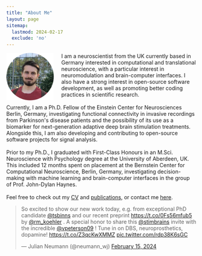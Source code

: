 ```yaml
---
title: "About Me"
layout: page
sitemap:
  lastmod: 2024-02-17
  exclude: 'no'
---
```


<!--
<div class="alert">
  <span style="display: inline-block; text-align: center;">
    For the intended experience,<br>please use Google Chrome.
  </span>
  <button class="closebtn" onclick="this.parentElement.style.display='none';">Close</button>
</div>
-->

<!-- Profile picture -->
<img class="ProfilePic" height="auto" style="float: left; margin-right: 20px;" src="/assets/images/ProfilePic.jpg">


<!-- Main website description/introduction -->
<p class="p">I am a neuroscientist from the UK currently based in Germany interested in computational and translational neuroscience, with a particular interest in neuromodulation and brain-computer interfaces. I also have a strong interest in open-source software development, as well as promoting better coding practices in scientific research.<br>
<br>
Currently, I am a Ph.D. Fellow of the Einstein Center for Neurosciences Berlin, Germany, investigating functional connectivity in invasive recordings from Parkinson's disease patients and the possibility of its use as a biomarker for next-generation adaptive deep brain stimulation treatments. Alongside this, I am also developing and contributing to open-source software projects for signal analysis.<br>
<br>
Prior to my Ph.D., I graduated with First-Class Honours in an M.Sci. Neuroscience with Psychology degree at the University of Aberdeen, UK. This included 12 months spent on placement at the Bernstein Center for Computational Neuroscience, Berlin, Germany, investigating decision-making with machine learning and brain-computer interfaces in the group of Prof. John-Dylan Haynes.<br>
<br>
Feel free to check out my <a href="/CV">CV</a> and <a href="/publications">publications</a>, or contact me <a href="/contact-links">here</a>.</p>


<!-- Twitter highlights -->
<div class="ShowOnWideScreen">
    <blockquote class="twitter-tweet"><p lang="en" dir="ltr">So excited to show our new work today, e.g. from exceptional PhD candidate <a href="https://twitter.com/tsbinns?ref_src=twsrc%5Etfw">@tsbinns</a> and our recent preprint <a href="https://t.co/0Fs56mfub5">https://t.co/0Fs56mfub5</a> by <a href="https://twitter.com/rm_koehler?ref_src=twsrc%5Etfw">@rm_koehler</a> . A special honor to share this <a href="https://twitter.com/stimbrains?ref_src=twsrc%5Etfw">@stimbrains</a> invite with the incredible <a href="https://twitter.com/vpeterson09?ref_src=twsrc%5Etfw">@vpeterson09</a> ! Tune in on DBS, neuroprosthetics, dopamine! <a href="https://t.co/Z3qcKwXMMZ">https://t.co/Z3qcKwXMMZ</a> <a href="https://t.co/rdp38K6sGC">pic.twitter.com/rdp38K6sGC</a></p>&mdash; Julian Neumann (@neumann_wj) <a href="https://twitter.com/neumann_wj/status/1758089658653647046?ref_src=twsrc%5Etfw">February 15, 2024</a></blockquote> <script async src="https://platform.twitter.com/widgets.js" charset="utf-8"></script>
</div>
<div class="ShowOnThinScreen">
	<blockquote class="twitter-tweet"><p lang="en" dir="ltr">So excited to show our new work today, e.g. from exceptional PhD candidate <a href="https://twitter.com/tsbinns?ref_src=twsrc%5Etfw">@tsbinns</a> and our recent preprint <a href="https://t.co/0Fs56mfub5">https://t.co/0Fs56mfub5</a> by <a href="https://twitter.com/rm_koehler?ref_src=twsrc%5Etfw">@rm_koehler</a> . A special honor to share this <a href="https://twitter.com/stimbrains?ref_src=twsrc%5Etfw">@stimbrains</a> invite with the incredible <a href="https://twitter.com/vpeterson09?ref_src=twsrc%5Etfw">@vpeterson09</a> ! Tune in on DBS, neuroprosthetics, dopamine! <a href="https://t.co/Z3qcKwXMMZ">https://t.co/Z3qcKwXMMZ</a> <a href="https://t.co/rdp38K6sGC">pic.twitter.com/rdp38K6sGC</a></p>&mdash; Julian Neumann (@neumann_wj) <a href="https://twitter.com/neumann_wj/status/1758089658653647046?ref_src=twsrc%5Etfw">February 15, 2024</a></blockquote> <script async src="https://platform.twitter.com/widgets.js" charset="utf-8"></script>
</div>


<script src="https://platform.twitter.com/widgets.js" charset="utf-8"></script>

<style>
  @media (max-width: 575.99px) {
    .ShowOnWideScreen {
        display: none;
    }
    .ShowOnThinScreen {
        display: initial;
    }
    .ProfilePic {
        width: 40%;
    }
  }

  @media (min-width: 576px) {
    .ShowOnWideScreen {
        display: initial;
    }
    .ShowOnThinScreen {
        display: none;
    }
    .ProfilePic {
        width: 25%;
    }

    .twitter-tweet-rendered{
        display: inline-block !important;
        width: 100% !important;
        margin-left: 1% !important;
        margin-right: 1% !important;
        margin-top: 1% !important;
        margin-bottom: 1% !important;
    }

    #twitter-widget-0,#twitter-widget-1{width: 100% !important;}

    .twitterwidget::shadow .SummaryCard-content *{white-space: normal !important;}
    .twitterwidget::shadow .resize-sensor{
        display: none !important;
        width: 0px !important;
        overflow: hidden !important;
      }
  }
</style>



<!--
<script>
  /*
  // For animating the closing of the alert box //
  // Get all elements with class="closebtn"
  var close = document.getElementsByClassName("closebtn");
  var i;
  // Loop through all close buttons
  for (i = 0; i < close.length; i++) {
  // When someone clicks on a close button
  close[i].onclick = function(){
      // Get the parent of <span class="closebtn"> (<div class="alert">)
      var div = this.parentElement;
      // Set the opacity of div to 0 (transparent)
      div.style.opacity = "0";
      // Hide the div after 600ms (the same amount of milliseconds it takes to fade out)
      setTimeout(function(){ div.style.display = "none"; }, 600);
  }
  }
  */
</script>
-->